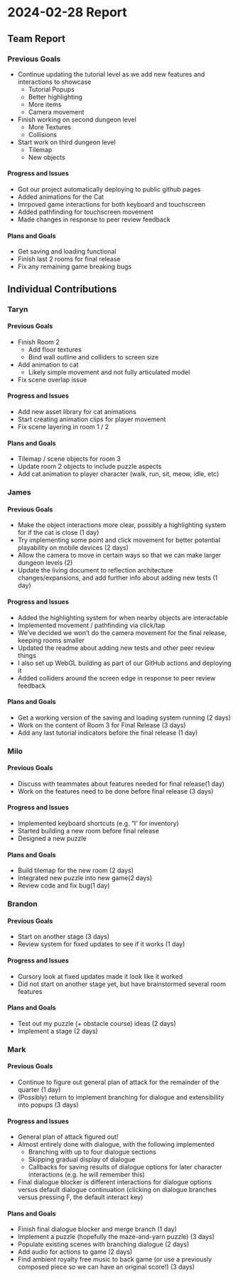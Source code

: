 # 2024-02-28 Report

## Team Report

### Previous Goals

- Continue updating the tutorial level as we add new features and interactions to showcase
  - Tutorial Popups
  - Better highlighting
  - More items
  - Camera movement
- Finish working on second dungeon level
  - More Textures
  - Collisions 
- Start work on third dungeon level
  - Tilemap
  - New objects


#### Progress and Issues

- Got our project automatically deploying to public github pages
- Added animations for the Cat
- Imrpoved game interactions for both keyboard and touchscreen
- Added pathfinding for touchscreen movement
- Made changes in response to peer review feedback

#### Plans and Goals

- Get saving and loading functional
- Finish last 2 rooms for final release
- Fix any remaining game breaking bugs

## Individual Contributions

### Taryn

#### Previous Goals

- Finish Room 2
  - Add floor textures
  - Bind wall outline and colliders to screen size
- Add animation to cat
  - Likely simple movement and not fully articulated model
- Fix scene overlap issue

#### Progress and Issues

- Add new asset library for cat animations
- Start creating animation clips for player movement
- Fix scene layering in room 1 / 2


#### Plans and Goals

- Tilemap / scene objects for room 3
- Update room 2 objects to include puzzle aspects
- Add cat animation to player character (walk, run, sit, meow, idle, etc)


### James

#### Previous Goals

- Make the object interactions more clear, possibly a highlighting system for if the cat is close (1 day)
- Try implementing some point and click movement for better potential playability on mobile devices (2 days)
- Allow the camera to move in certain ways so that we can make larger dungeon levels (2)
- Update the living document to reflection architecture changes/expansions, and add further info about adding new tests (1 day)

#### Progress and Issues

- Added the highlighting system for when nearby objects are interactable
- Implemented movement / pathfinding via click/tap
- We’ve decided we won’t do the camera movement for the final release, keeping rooms smaller
- Updated the readme about adding new tests and other peer review things
- I also set up WebGL building as part of our GitHub actions and deploying it 
- Added colliders around the screen edge in response to peer review feedback


#### Plans and Goals

- Get a working version of the saving and loading system running (2 days)
- Work on the content of Room 3 for Final Release (3 days)
- Add any last tutorial indicators before the final release (1 day)


### Milo

#### Previous Goals

- Discuss with teammates about features needed for final release(1 day)
- Work on the features need to be done before final release (3 days)

#### Progress and Issues

- Implemented keyboard shortcuts (e.g. “I’ for inventory)
- Started building a new room before final release
- Designed a new puzzle


#### Plans and Goals

- Build tilemap for the new room (2 days)
- Integrated new puzzle into new game(2 days)
- Review code and fix bug(1 day)

### Brandon

#### Previous Goals

- Start on another stage (3 days)
- Review system for fixed updates to see if it works (1 day)


#### Progress and Issues

- Cursory look at fixed updates made it look like it worked
- Did not start on another stage yet, but have brainstormed several room features


#### Plans and Goals

- Test out my puzzle (+ obstacle course) ideas (2 days)
- Implement a stage (2 days)

### Mark

#### Previous Goals

- Continue to figure out general plan of attack for the remainder of the quarter (1 day)
- (Possibly) return to implement branching for dialogue and extensibility into popups (3 days)


#### Progress and Issues

- General plan of attack figured out!
- Almost entirely done with dialogue, with the following implemented
  - Branching with up to four dialogue sections
  - Skipping gradual display of dialogue
  - Callbacks for saving results of dialogue options for later character interactions (e.g. he will remember this)
- Final dialogue blocker is different interactions for dialogue options versus default dialogue continuation (clicking on dialogue branches versus pressing F, the default interact key)


#### Plans and Goals

- Finish final dialogue blocker and merge branch (1 day)
- Implement a puzzle (hopefully the maze-and-yarn puzzle) (3 days)
- Populate existing scenes with branching dialogue (2 days)
- Add audio for actions to game (2 days)
- Find ambient royalty free music to back game (or use a previously composed piece so we can have an original score!) (3 days)
